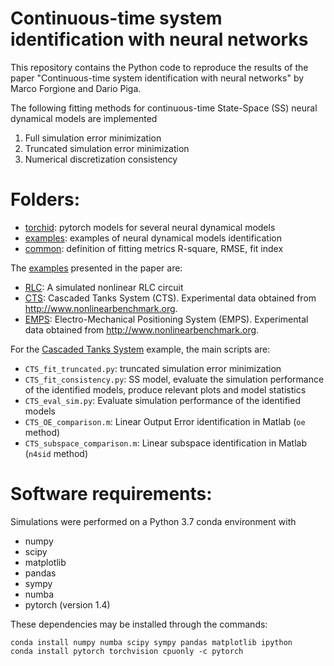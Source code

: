 # Continuous-time system identification with neural networks 

This repository contains the Python code to reproduce the results of the paper "Continuous-time system identification with neural networks" by Marco Forgione and Dario Piga.

The following fitting methods for continuous-time State-Space (SS) neural dynamical models are implemented

 1. Full simulation error minimization
 2. Truncated simulation error minimization
 3. Numerical discretization consistency


# Folders:
* [torchid](torchid):  pytorch models for several neural dynamical models
* [examples](examples): examples of neural dynamical models identification 
* [common](common):   definition of fitting metrics R-square, RMSE, fit index 

The [examples](examples) presented in the paper are:

* [RLC](examples/RLC): A simulated nonlinear RLC circuit 
* [CTS](examples/CTS): Cascaded Tanks System (CTS). Experimental data obtained from http://www.nonlinearbenchmark.org.
* [EMPS](examples/EMPS): Electro-Mechanical Positioning System (EMPS). Experimental data obtained from http://www.nonlinearbenchmark.org.

For the [Cascaded Tanks System](examples/CTS_example) example, the main scripts are:

 *  ``CTS_fit_truncated.py``: truncated simulation error minimization
 *  ``CTS_fit_consistency.py``: SS model, evaluate the simulation performance of the identified models, produce relevant plots  and model statistics
 *  ``CTS_eval_sim.py``: Evaluate simulation performance of the identified models
 *  ``CTS_OE_comparison.m``: Linear Output Error identification in Matlab (``oe`` method)
 *  ``CTS_subspace_comparison.m``: Linear subspace identification in Matlab (``n4sid`` method)
  

# Software requirements:
Simulations were performed on a Python 3.7 conda environment with

 * numpy
 * scipy
 * matplotlib
 * pandas
 * sympy
 * numba
 * pytorch (version 1.4)
 
These dependencies may be installed through the commands:

```
conda install numpy numba scipy sympy pandas matplotlib ipython
conda install pytorch torchvision cpuonly -c pytorch
```
